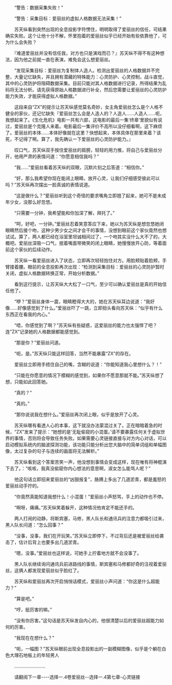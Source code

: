 <div class="read-content j_readContent" id="">
                <p>　　“警告：数据采集失败！”<p>　　“警告：采集目标：爱丽丝的虚拟人格数据无法采集！”<p>　　苏天纵看到突然出现的全息投影字符愣住，明明取得了爱丽丝的信任，可结果确实失败。这个让他十分不解，怀里抱着的爱丽丝似乎已经开始有些依靠他了，可为什么会失败？<p>　　『难道爱丽丝并没有信任我，对方也只是演戏而已？』苏天纵不得不有这种想法，因为他之前就一直在表演，难免会这么想爱丽丝。<p>　　“发现采集目标：爱丽丝为复制体人造人。检测出爱丽丝的人格数据并不完整，大量记忆缺失，并且拥有潜藏的特殊能力：心灵防护、心灵控制，战斗直觉，其中的心灵防护将阻碍数据采集。目前只能对其人格数据进行记录，所得结果为乱码将无法分析。请先获得原始人格数据进行补全，然后您需要让爱丽丝的心灵防护能力失效，才能获得虚拟人格数据。”<p>　　这段来自“ZX”的提示让苏天纵感觉莫名奇妙，女主角爱丽丝怎么是个人格不健全的家伙，还记忆缺失『爱丽丝怎么会是人造人的？人造人……人造人……呃，我想起来了。《生化危机》电影一共有六部，这电影的最后一集’终章‘里貌似有说过，爱丽丝是个克隆人来着。电影最后一集评价不高所以没仔细看啊，这下麻烦了。爱丽丝的本体……本体好像就在这里？快想起来，本体具体在那里来着？该死，不记得了啊。算了，我先确认一下爱丽丝的心灵防护能力。』<p>　　叹口气，苏天纵双手按住爱丽丝的肩膀，轻轻的用力推，将自己与爱丽丝分开，他用严肃的表情问道：“你愿意相信我吗？”<p>　　“我……”爱丽丝看着苏天纵的双眼，沉默片刻之后答道：“相信你。”<p>　　“好，那么我希望你现在能闭上眼睛，放开心灵，让我们仔细感受彼此可以吗？”苏天纵再次摆出一脸真诚的表情说道。<p>　　“这是做什么？”爱丽丝听到这个奇怪的要求嘴角立即翘了起来，她可不是未成年少女，没那么好忽悠。<p>　　“只需要一分钟，我希望能和你加深了解，拜托了。”<p>　　“呵，好吧，一分钟。”爱丽丝忍着笑意答应下来，她以为苏天纵是想忽悠她闭眼睛然后接个吻，这种少男少女之间才会干的事情，没想到眼前这个家伙竟然也想试试。算了，两人都已经在浴室里坦诚相间过了，一个吻其实没什么大不了的，大概吧。爱丽丝深吸一口气，抿着嘴面带微笑的闭上眼睛，她慢慢放开心防，等着面前这个家伙的后续动作。<p>　　苏天纵一看爱丽丝进入了状态，立即再次轻轻抱住对方。用脸颊贴着脸颊，手臂搂着腰。眼前的全息投影再次出现：“检测到采集目标：爱丽丝的心灵防护暂时关闭，虚拟人格数据转换正常，开始分析数据。”<p>　　看到这行提示，让苏天纵大大松了一口气，至少可以确认爱丽丝是真的开始信任他了。<p>　　“咿？”爱丽丝身体一震，眼睛瞪得大大的，她在苏天纵耳边说道：“我好像……好像感觉到了什么。”爱丽丝吓了一跳，立即扭头看向苏天纵：“似乎有什么东西正在看我的内心。”<p>　　“唔，你感觉到了啊？”苏天纵有些疑惑，这爱丽丝的能力也太强悍了吧？连”ZX”记录她的人格数据都能感觉到。<p>　　“那是你？”爱丽丝问道。<p>　　“呃，是。”苏天纵只能这样回答，当然不能暴露“ZX”的存在。<p>　　爱丽丝立即用手捂住自己的嘴，含糊的说道：“你能知道我心里想什么？！”<p>　　“只能在你愿意的情况下模糊的感觉到，如果你不愿意那就不能。”苏天纵想了想，只能如此回答她。<p>　　“真的？”<p>　　“真的。”<p>　　“那你说说我在想什么。”爱丽丝再次闭上眼，似乎是放开了心灵。<p>　　苏天纵哪有看透人心的本事，这下就没办法蒙混过关了。正在暗暗着急的时候，“ZX”发来了提示：“她想的是’无耻偷窥的小混蛋。’请不要暴露任何关于虚拟世界的事情，否则将会导致任务失败。如果需要心灵链接直接与对方内心对话，可以启动模拟系统内的脑波探测功能，该功能只能分析出您大脑中的简单词组和单幅图像，太过复杂的句子与连续的画面将无法解析。”<p>　　苏天纵看到这个答案苦笑一声，他没想到事情会变成这样，现在唯有将神棍演下去了。：“咳咳，我真没偷窥你内心想法的意思啊，淑女怎么能骂人呢？”<p>　　他这句话立即招来爱丽丝的“凶狠报复”，胳膊上多出了几道淤青，都是羞怒的爱丽丝动手拧的。<p>　　“你竟然真能知道我想什么！小混蛋！”爱丽丝小声怒骂，手上的动作也不停。<p>　　“啊呀，痛痛。”苏天纵笑着躲开，这种情况他肯定不能还手的。<p>　　两人打闹的动静，将斯宾塞，马修，黑人队长和通讯兵的注意力都吸引过来，黑人队长问道：“怎么回事？”<p>　　“没事，没事，我们在开玩笑。”苏天纵立即停下，不过背后还是被爱丽丝给袭击了，估计后背上也要多出几道淤青。<p>　　“嗯，没事。”爱丽丝也这样说，可她手上拧着地方就不会没事了。<p>　　黑人队长继续询问通讯兵前进路线的事情，斯宾塞和马修都好奇的注视着爱丽丝，这俩人都发现爱丽丝似乎脸红了。<p>　　苏天纵和爱丽丝再次开启悄悄话模式，爱丽丝小声问道：“你这是什么超能力？”<p>　　“算是吧。”<p>　　“哼，挺厉害的嘛。”<p>　　“没有你厉害。”这句话是苏天纵发自内心的，他很清楚以后的爱丽丝超能力如何的厉害。<p>　　“我现在在想什么？”<p>　　“呃，一幅图？”苏天纵眼前出现全息投影出的一副模糊图像，似乎是个躺在白色大理石地板上的年轻男人<p>　　……………………<p>　　请翻阅下一章----选择一.4卷爱丽丝--选择一.4第七章-心灵链接<p>　　<p> 
            </div>
